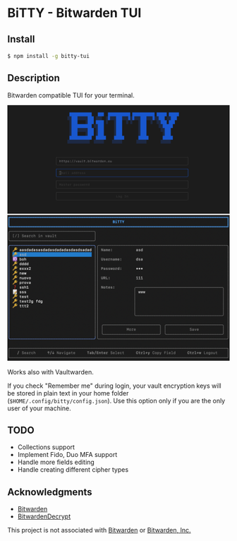 # BiTTY - Bitwarden TUI

## Install

```bash
$ npm install -g bitty-tui
```

## Description

Bitwarden compatible TUI for your terminal.

![bw-dashboard](./media/screen1.png)
![bw-dashboard](./media/screen2.png)

Works also with Vaultwarden.

If you check "Remember me" during login, your vault encryption keys will be stored in plain text in your home folder (`$HOME/.config/bitty/config.json`). Use this option only if you are the only user of your machine.

## TODO

- Collections support
- Implement Fido, Duo MFA support
- Handle more fields editing
- Handle creating different cipher types

## Acknowledgments

- [Bitwarden](https://github.com/bitwarden)
- [BitwardenDecrypt](https://github.com/GurpreetKang/BitwardenDecrypt)

This project is not associated with [Bitwarden](https://github.com/bitwarden) or [Bitwarden, Inc.](https://bitwarden.com/)
